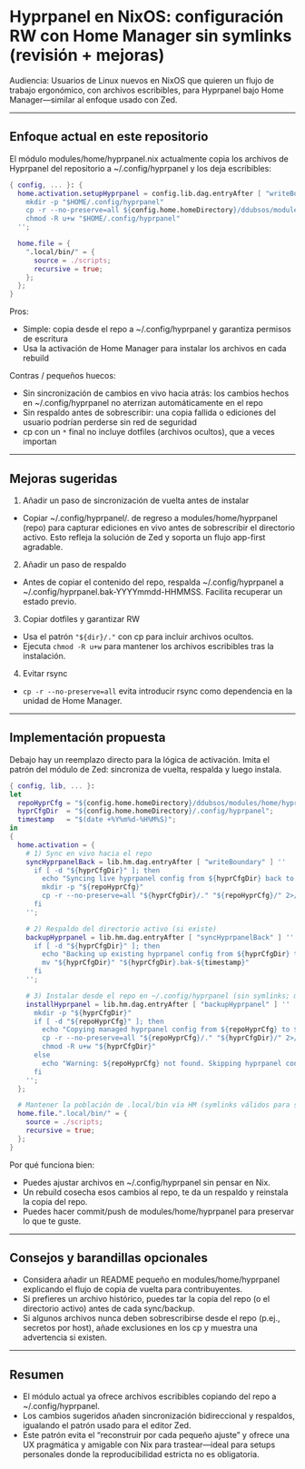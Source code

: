 # Hyprpanel en NixOS: configuración RW con Home Manager sin symlinks (revisión + mejoras)

Audiencia: Usuarios de Linux nuevos en NixOS que quieren un flujo de trabajo ergonómico, con archivos escribibles, para Hyprpanel bajo Home Manager—similar al enfoque usado con Zed.

---

## Enfoque actual en este repositorio

El módulo modules/home/hyprpanel.nix actualmente copia los archivos de Hyprpanel del repositorio a ~/.config/hyprpanel y los deja escribibles:

```nix path=/home/dwilliams/ddubsos/modules/home/hyprpanel.nix start=1
{ config, ... }: {
  home.activation.setupHyprpanel = config.lib.dag.entryAfter [ "writeBoundary" ] ''
    mkdir -p "$HOME/.config/hyprpanel"
    cp -r --no-preserve=all ${config.home.homeDirectory}/ddubsos/modules/home/hyprpanel/* "$HOME/.config/hyprpanel/"
    chmod -R u+w "$HOME/.config/hyprpanel"
  '';

  home.file = {
    ".local/bin/" = {
      source = ./scripts;
      recursive = true;
    };
  };
}
```

Pros:
- Simple: copia desde el repo a ~/.config/hyprpanel y garantiza permisos de escritura
- Usa la activación de Home Manager para instalar los archivos en cada rebuild

Contras / pequeños huecos:
- Sin sincronización de cambios en vivo hacia atrás: los cambios hechos en ~/.config/hyprpanel no aterrizan automáticamente en el repo
- Sin respaldo antes de sobrescribir: una copia fallida o ediciones del usuario podrían perderse sin red de seguridad
- cp con un `*` final no incluye dotfiles (archivos ocultos), que a veces importan

---

## Mejoras sugeridas

1) Añadir un paso de sincronización de vuelta antes de instalar
- Copiar ~/.config/hyprpanel/. de regreso a modules/home/hyprpanel (repo) para capturar ediciones en vivo antes de sobrescribir el directorio activo. Esto refleja la solución de Zed y soporta un flujo app-first agradable.

2) Añadir un paso de respaldo
- Antes de copiar el contenido del repo, respalda ~/.config/hyprpanel a ~/.config/hyprpanel.bak-YYYYmmdd-HHMMSS. Facilita recuperar un estado previo.

3) Copiar dotfiles y garantizar RW
- Usa el patrón `"${dir}/."` con cp para incluir archivos ocultos.
- Ejecuta `chmod -R u+w` para mantener los archivos escribibles tras la instalación.

4) Evitar rsync
- `cp -r --no-preserve=all` evita introducir rsync como dependencia en la unidad de Home Manager.

---

## Implementación propuesta

Debajo hay un reemplazo directo para la lógica de activación. Imita el patrón del módulo de Zed: sincroniza de vuelta, respalda y luego instala.

```nix path=null start=null
{ config, lib, ... }:
let
  repoHyprCfg = "${config.home.homeDirectory}/ddubsos/modules/home/hyprpanel";
  hyprCfgDir  = "${config.home.homeDirectory}/.config/hyprpanel";
  timestamp   = "$(date +%Y%m%d-%H%M%S)";
in
{
  home.activation = {
    # 1) Sync en vivo hacia el repo
    syncHyprpanelBack = lib.hm.dag.entryAfter [ "writeBoundary" ] ''
      if [ -d "${hyprCfgDir}" ]; then
        echo "Syncing live hyprpanel config from ${hyprCfgDir} back to ${repoHyprCfg}"
        mkdir -p "${repoHyprCfg}"
        cp -r --no-preserve=all "${hyprCfgDir}/." "${repoHyprCfg}/" 2>/dev/null || true
      fi
    '';

    # 2) Respaldo del directorio activo (si existe)
    backupHyprpanel = lib.hm.dag.entryAfter [ "syncHyprpanelBack" ] ''
      if [ -d "${hyprCfgDir}" ]; then
        echo "Backing up existing hyprpanel config from ${hyprCfgDir} to ${hyprCfgDir}.bak-${timestamp}"
        mv "${hyprCfgDir}" "${hyprCfgDir}.bak-${timestamp}"
      fi
    '';

    # 3) Instalar desde el repo en ~/.config/hyprpanel (sin symlinks; mantener RW)
    installHyprpanel = lib.hm.dag.entryAfter [ "backupHyprpanel" ] ''
      mkdir -p "${hyprCfgDir}"
      if [ -d "${repoHyprCfg}" ]; then
        echo "Copying managed hyprpanel config from ${repoHyprCfg} to ${hyprCfgDir} (no symlinks)"
        cp -r --no-preserve=all "${repoHyprCfg}/." "${hyprCfgDir}/" 2>/dev/null || true
        chmod -R u+w "${hyprCfgDir}"
      else
        echo "Warning: ${repoHyprCfg} not found. Skipping hyprpanel config copy."
      fi
    '';
  };

  # Mantener la población de .local/bin vía HM (symlinks válidos para scripts)
  home.file.".local/bin/" = {
    source = ./scripts;
    recursive = true;
  };
}
```

Por qué funciona bien:
- Puedes ajustar archivos en ~/.config/hyprpanel sin pensar en Nix.
- Un rebuild cosecha esos cambios al repo, te da un respaldo y reinstala la copia del repo.
- Puedes hacer commit/push de modules/home/hyprpanel para preservar lo que te guste.

---

## Consejos y barandillas opcionales

- Considera añadir un README pequeño en modules/home/hyprpanel explicando el flujo de copia de vuelta para contribuyentes.
- Si prefieres un archivo histórico, puedes tar la copia del repo (o el directorio activo) antes de cada sync/backup.
- Si algunos archivos nunca deben sobrescribirse desde el repo (p.ej., secretos por host), añade exclusiones en los cp y muestra una advertencia si existen.

---

## Resumen

- El módulo actual ya ofrece archivos escribibles copiando del repo a ~/.config/hyprpanel.
- Los cambios sugeridos añaden sincronización bidireccional y respaldos, igualando el patrón usado para el editor Zed.
- Este patrón evita el “reconstruir por cada pequeño ajuste” y ofrece una UX pragmática y amigable con Nix para trastear—ideal para setups personales donde la reproducibilidad estricta no es obligatoria.

